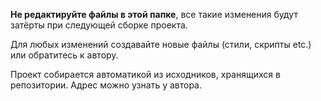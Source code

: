 **Не редактируйте файлы в этой папке**, все такие изменения будут затёрты при следующей сборке проекта.

Для любых изменений создавайте новые файлы (стили, скрипты etc.) или обратитесь к автору.

Проект собирается автоматикой из исходников, хранящихся в репозитории. Адрес можно узнать у автора.
